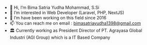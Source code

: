 - 👋 Hi, I’m Bima Satria Yudha Mohammad, S.Si
- 👀 I’m interested in Web Developer (Laravel, PHP, NextJS)
- 💞️ I’m have been working on this field since 2016
- 📫 You can reach me on email : bimasatriayudha1398@gmail.com
- 🏛️ Currently working as President Director of PT. Agrayasa Global Industri (AGI Group) which is a IT Based Company

<!---
Bimbimmmm/Bimbimmmm is a ✨ special ✨ repository because its `README.md` (this file) appears on your GitHub profile.
You can click the Preview link to take a look at your changes.
--->
